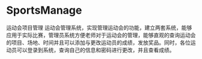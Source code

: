 # SportsManage
运动会项目管理
运动会管理系统，实现管理运动会的功能，建立两套系统，能够应用于实际比赛，管理员系统方便老师对于运动会的管理，能够直观的查询运动会的项目、场地、时间并且可以添加与更改运动员的成绩，发放奖品。同时，各位运动员可以登录到系统，查询自己的信息和密码进行更改，并且查看成绩。
